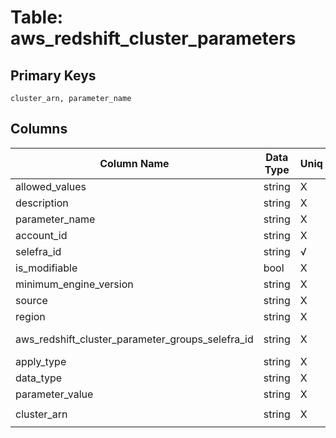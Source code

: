 # Table: aws_redshift_cluster_parameters

## Primary Keys 

```
cluster_arn, parameter_name
```


## Columns 

|  Column Name   |  Data Type  | Uniq | Nullable | Description | 
|  ----  | ----  | ----  | ----  | ---- | 
| allowed_values | string | X | √ |  | 
| description | string | X | √ |  | 
| parameter_name | string | X | √ |  | 
| account_id | string | X | √ |  | 
| selefra_id | string | √ | √ | primary keys value md5 | 
| is_modifiable | bool | X | √ |  | 
| minimum_engine_version | string | X | √ |  | 
| source | string | X | √ |  | 
| region | string | X | √ |  | 
| aws_redshift_cluster_parameter_groups_selefra_id | string | X | X | fk to aws_redshift_cluster_parameter_groups.selefra_id | 
| apply_type | string | X | √ |  | 
| data_type | string | X | √ |  | 
| parameter_value | string | X | √ |  | 
| cluster_arn | string | X | √ | `The Amazon Resource Name (ARN) for the resource.` | 


